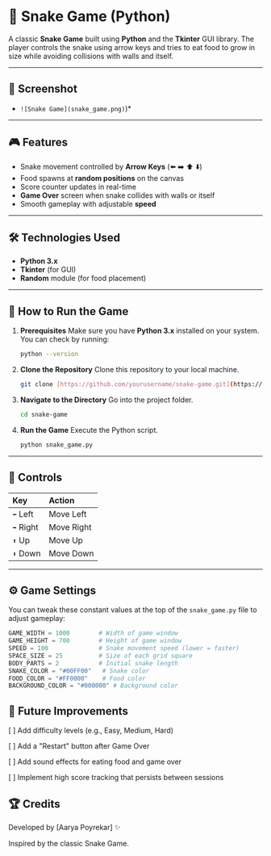 # 🐍 Snake Game (Python)

A classic **Snake Game** built using **Python** and the **Tkinter** GUI library.
The player controls the snake using arrow keys and tries to eat food to grow in size while avoiding collisions with walls and itself.

---

## 📸 Screenshot
* `![Snake Game](snake_game.png)`)*

---

## 🎮 Features
- Snake movement controlled by **Arrow Keys** (⬅️ ➡️ ⬆️ ⬇️)
- Food spawns at **random positions** on the canvas
- Score counter updates in real-time
- **Game Over** screen when snake collides with walls or itself
- Smooth gameplay with adjustable **speed**

---

## 🛠️ Technologies Used
- **Python 3.x**
- **Tkinter** (for GUI)
- **Random** module (for food placement)

---
## 🚀 How to Run the Game

1.  **Prerequisites**
    Make sure you have **Python 3.x** installed on your system. You can check by running:
    ```bash
    python --version
    ```

2.  **Clone the Repository**
    Clone this repository to your local machine.
    ```bash
    git clone [https://github.com/yourusername/snake-game.git](https://github.com/yourusername/snake-game.git)
    ```

3.  **Navigate to the Directory**
    Go into the project folder.
    ```bash
    cd snake-game
    ```

4.  **Run the Game**
    Execute the Python script.
    ```bash
    python snake_game.py
    ```

---

## 🎯 Controls

| Key       | Action     |
| :-------- | :--------- |
| `⬅️` Left  | Move Left  |
| `➡️` Right | Move Right |
| `⬆️` Up    | Move Up    |
| `⬇️` Down  | Move Down  |

---

## ⚙️ Game Settings

You can tweak these constant values at the top of the `snake_game.py` file to adjust gameplay:

```python
GAME_WIDTH = 1000        # Width of game window
GAME_HEIGHT = 700        # Height of game window
SPEED = 100              # Snake movement speed (lower = faster)
SPACE_SIZE = 25          # Size of each grid square
BODY_PARTS = 2           # Initial snake length
SNAKE_COLOR = "#00FF00"   # Snake color
FOOD_COLOR = "#FF0000"    # Food color
BACKGROUND_COLOR = "#000000" # Background color
```

## 📌 Future Improvements
[ ] Add difficulty levels (e.g., Easy, Medium, Hard)

[ ] Add a "Restart" button after Game Over

[ ] Add sound effects for eating food and game over

[ ] Implement high score tracking that persists between sessions


## 🏆 Credits
Developed by [Aarya Poyrekar] ✨

Inspired by the classic Snake Game.
